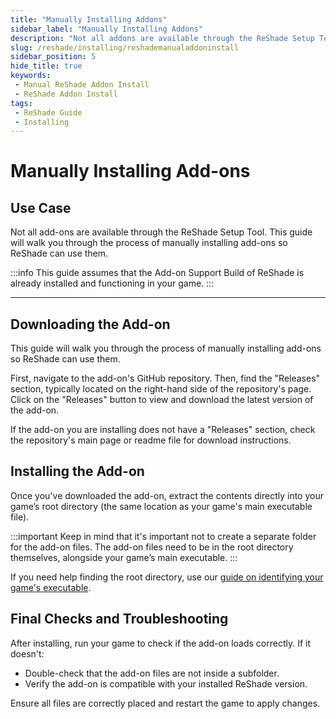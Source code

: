 ```yaml
---
title: "Manually Installing Addons"
sidebar_label: "Manually Installing Addons"
description: "Not all addons are available through the ReShade Setup Tool. This guide will walk you through the process of manually installing addons so ReShade can use them."
slug: /reshade/installing/reshademanualaddoninstall
sidebar_position: 5
hide_title: true
keywords: 
 - Manual ReShade Addon Install
 - ReShade Addon Install
tags:
 - ReShade Guide
 - Installing
---
```


# Manually Installing Add-ons

## Use Case
Not all add-ons are available through the ReShade Setup Tool. This guide will walk you through the process of manually installing add-ons so ReShade can use them.

:::info
This guide assumes that the Add-on Support Build of ReShade is already installed and functioning in your game.
:::

---

## Downloading the Add-on

This guide will walk you through the process of manually installing add-ons so ReShade can use them.

First, navigate to the add-on's GitHub repository. Then, find the "Releases" section, typically located on the right-hand side of the repository's page. Click on the "Releases" button to view and download the latest version of the add-on.

If the add-on you are installing does not have a "Releases" section, check the repository's main page or readme file for download instructions.

## Installing the Add-on

Once you've downloaded the add-on, extract the contents directly into your game’s root directory (the same location as your game's main executable file).

:::important
Keep in mind that it's important not to create a separate folder for the add-on files. The add-on files need to be in the root directory themselves, alongside your game’s main executable.
:::

If you need help finding the root directory, use our [guide on identifying your game's executable](/additionalguides/03findgameexecutable).

## Final Checks and Troubleshooting

After installing, run your game to check if the add-on loads correctly. If it doesn't:

- Double-check that the add-on files are not inside a subfolder.
- Verify the add-on is compatible with your installed ReShade version.

Ensure all files are correctly placed and restart the game to apply changes.